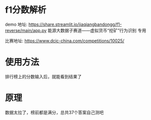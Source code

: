 # f1分数解析
demo 地址: https://share.streamlit.io/jiaqiangbandongg/f1-reverse/main/app.py
能源大数据子赛道——虚拟货币“挖矿”行为识别 专用

比赛地址: https://www.dcic-china.com/competitions/10025/

# 使用方法
排行榜上的分数输入后，就能看到结果了

# 原理
数据太拉了，榜前都是满分，总共37个答案自己测吧

